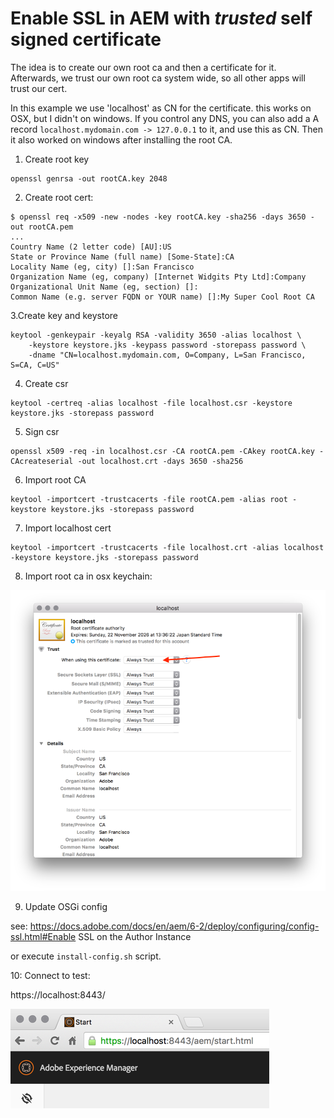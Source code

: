 Enable SSL in AEM with _trusted_ self signed certificate
========================================================
The idea is to create our own root ca and then a certificate for it. Afterwards, we trust our
own root ca system wide, so all other apps will trust our cert.

In this example we use 'localhost' as CN for the certificate. this works on OSX, but I didn't
on windows. If you control any DNS, you can also add a A record `localhost.mydomain.com -> 127.0.0.1` to it,
and use this as CN. Then it also worked on windows after installing the root CA.



1. Create root key

```
openssl genrsa -out rootCA.key 2048
```

2. Create root cert:

```
$ openssl req -x509 -new -nodes -key rootCA.key -sha256 -days 3650 -out rootCA.pem
...
Country Name (2 letter code) [AU]:US
State or Province Name (full name) [Some-State]:CA
Locality Name (eg, city) []:San Francisco
Organization Name (eg, company) [Internet Widgits Pty Ltd]:Company
Organizational Unit Name (eg, section) []:
Common Name (e.g. server FQDN or YOUR name) []:My Super Cool Root CA
```

3.Create key and keystore

```
keytool -genkeypair -keyalg RSA -validity 3650 -alias localhost \
    -keystore keystore.jks -keypass password -storepass password \
    -dname "CN=localhost.mydomain.com, O=Company, L=San Francisco, S=CA, C=US"
```

4. Create csr

```
keytool -certreq -alias localhost -file localhost.csr -keystore keystore.jks -storepass password
```

5. Sign csr

```
openssl x509 -req -in localhost.csr -CA rootCA.pem -CAkey rootCA.key -CAcreateserial -out localhost.crt -days 3650 -sha256
```

6. Import root CA

```
keytool -importcert -trustcacerts -file rootCA.pem -alias root -keystore keystore.jks -storepass password
```

7. Import localhost cert

```
keytool -importcert -trustcacerts -file localhost.crt -alias localhost -keystore keystore.jks -storepass password
```

8. Import root ca in osx keychain:

![OSX Keychain](keychain.png)

9. Update OSGi config

see: https://docs.adobe.com/docs/en/aem/6-2/deploy/configuring/config-ssl.html#Enable SSL on the Author Instance

or execute `install-config.sh` script.

10: Connect to test:

https://localhost:8443/

![It works](https.png)
